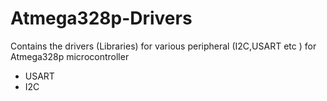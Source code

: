 # Atmega328p-Drivers
Contains the drivers (Libraries) for various peripheral (I2C,USART etc ) for Atmega328p microcontroller

+ USART
+ I2C

